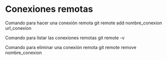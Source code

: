 # Conexiones remotas

Comando para hacer una conexión remota
git remote add nombre_conexion url_conexion

Comando para listar las conexiones remotas
git remote -v

Comando para eliminar una conexión remota
git remote remove nombre_conexion
